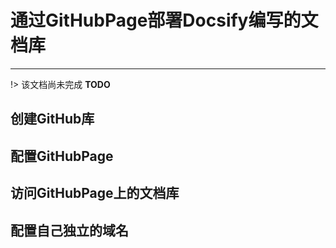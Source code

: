 # 通过GitHubPage部署Docsify编写的文档库

---

!> 该文档尚未完成 **TODO**

## 创建GitHub库

## 配置GitHubPage

## 访问GitHubPage上的文档库

## 配置自己独立的域名